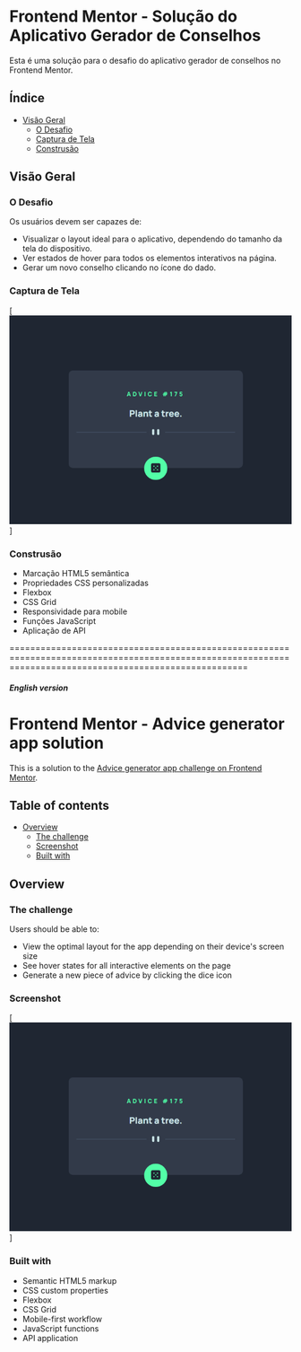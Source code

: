 # Frontend Mentor - Solução do Aplicativo Gerador de Conselhos
Esta é uma solução para o desafio do aplicativo gerador de conselhos no Frontend Mentor.

## Índice
- [Visão Geral](#Visão-Geral)
  - [O Desafio](#O-Desafio)
  - [Captura de Tela](#Captura-de-Tela)
  - [Construsão](#Construsão)

## Visão Geral

### O Desafio

Os usuários devem ser capazes de:

- Visualizar o layout ideal para o aplicativo, dependendo do tamanho da tela do dispositivo.
- Ver estados de hover para todos os elementos interativos na página.
- Gerar um novo conselho clicando no ícone do dado.

### Captura de Tela

[<img src='./src/images/GifTela.gif'>]

### Construsão

- Marcação HTML5 semântica
- Propriedades CSS personalizadas
- Flexbox
- CSS Grid
- Responsividade para mobile
- Funções JavaScript
- Aplicação de API

==========================================================================================================================================================
##### English version


# Frontend Mentor - Advice generator app solution

This is a solution to the [Advice generator app challenge on Frontend Mentor](https://www.frontendmentor.io/challenges/advice-generator-app-QdUG-13db).

## Table of contents

- [Overview](#overview)
  - [The challenge](#the-challenge)
  - [Screenshot](#screenshot)
  - [Built with](#built-with)


## Overview

### The challenge

Users should be able to:

- View the optimal layout for the app depending on their device's screen size
- See hover states for all interactive elements on the page
- Generate a new piece of advice by clicking the dice icon

### Screenshot

[<img src='./src/images/GifTela.gif'>]

### Built with

- Semantic HTML5 markup
- CSS custom properties
- Flexbox
- CSS Grid
- Mobile-first workflow
- JavaScript functions
- API application


